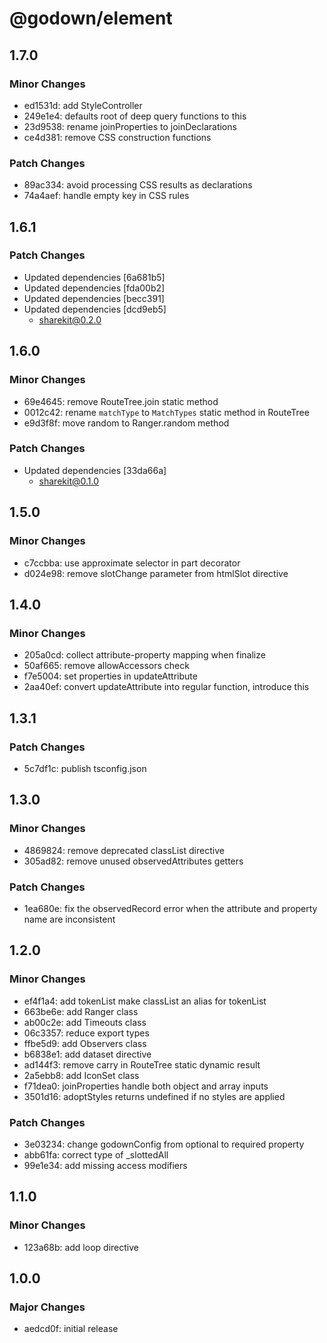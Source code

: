 # @godown/element

## 1.7.0

### Minor Changes

- ed1531d: add StyleController
- 249e1e4: defaults root of deep query functions to this
- 23d9538: rename joinProperties to joinDeclarations
- ce4d381: remove CSS construction functions

### Patch Changes

- 89ac334: avoid processing CSS results as declarations
- 74a4aef: handle empty key in CSS rules

## 1.6.1

### Patch Changes

- Updated dependencies [6a681b5]
- Updated dependencies [fda00b2]
- Updated dependencies [becc391]
- Updated dependencies [dcd9eb5]
  - sharekit@0.2.0

## 1.6.0

### Minor Changes

- 69e4645: remove RouteTree.join static method
- 0012c42: rename `matchType` to `MatchTypes` static method in RouteTree
- e9d3f8f: move random to Ranger.random method

### Patch Changes

- Updated dependencies [33da66a]
  - sharekit@0.1.0

## 1.5.0

### Minor Changes

- c7ccbba: use approximate selector in part decorator
- d024e98: remove slotChange parameter from htmlSlot directive

## 1.4.0

### Minor Changes

- 205a0cd: collect attribute-property mapping when finalize
- 50af665: remove allowAccessors check
- f7e5004: set properties in updateAttribute
- 2aa40ef: convert updateAttribute into regular function, introduce this

## 1.3.1

### Patch Changes

- 5c7df1c: publish tsconfig.json

## 1.3.0

### Minor Changes

- 4869824: remove deprecated classList directive
- 305ad82: remove unused observedAttributes getters

### Patch Changes

- 1ea680e: fix the observedRecord error when the attribute and property name are inconsistent

## 1.2.0

### Minor Changes

- ef4f1a4: add tokenList make classList an alias for tokenList
- 663be6e: add Ranger class
- ab00c2e: add Timeouts class
- 06c3357: reduce export types
- ffbe5d9: add Observers class
- b6838e1: add dataset directive
- ad144f3: remove carry in RouteTree static dynamic result
- 2a5ebb8: add IconSet class
- f71dea0: joinProperties handle both object and array inputs
- 3501d16: adoptStyles returns undefined if no styles are applied

### Patch Changes

- 3e03234: change godownConfig from optional to required property
- abb61fa: correct type of \_slottedAll
- 99e1e34: add missing access modifiers

## 1.1.0

### Minor Changes

- 123a68b: add loop directive

## 1.0.0

### Major Changes

- aedcd0f: initial release
